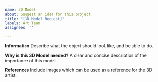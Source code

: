 ```yaml
---
name: 3D Model
about: Suggest an idea for this project
title: "[3D Model Request]"
labels: Art Team
assignees: ''

---
```


**Information**
Describe what the object should look like, and be able to do.

**Why is this 3D Model needed?**
A clear and concise description of the importance of this model.

**References**
Include images which can be used as a reference for the 3D artist.
